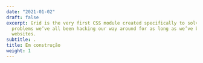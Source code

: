 ```yaml
---
date: "2021-01-02"
draft: false
excerpt: Grid is the very first CSS module created specifically to solve the layout
  problems we’ve all been hacking our way around for as long as we’ve been making
  websites.
subtitle: .
title: Em construção
weight: 1
---
```


<!---



So far, we've been leveraging GitHub Pages for publishing. This works great, but for blogdown we'll start using Netlify. Let's start *RIGHT NOW* with a site we've already built and published.

## Pre-requisites

Pick either your postcards site, or your distill site from day 01. Refresh your memory- which repository was it again?

-->
